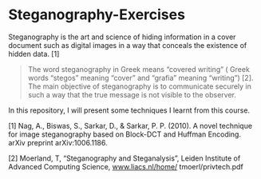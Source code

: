 # Steganography-Exercises
Steganography is the art and science of hiding information in a cover document such as digital images in a
way that conceals the existence of hidden data. [1]
> The word steganography in Greek means “covered writing” ( Greek words “stegos” meaning “cover” and “grafia” meaning “writing”) [2].
The main objective of steganography is to communicate securely in such a way that the true message is not visible to the observer.

In this repository, I will present some techniques I learnt from this course.




[1] Nag, A., Biswas, S., Sarkar, D., & Sarkar, P. P. (2010). A novel technique for image steganography based on Block-DCT and Huffman Encoding. arXiv preprint arXiv:1006.1186.

[2] Moerland, T, “Steganography and Steganalysis”, Leiden Institute of Advanced Computing Science,
www.liacs.nl/home/ tmoerl/privtech.pdf